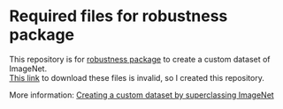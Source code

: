 # Required files for robustness package
This repository is for [robustness package](https://pypi.org/project/robustness/) to create a custom dataset of ImageNet.<br>
[This link](http://image-net.org/download-API) to download these files is invalid, so I created this repository.

More information: [Creating a custom dataset by superclassing ImageNet](https://robustness.readthedocs.io/en/latest/example_usage/custom_imagenet.html)

